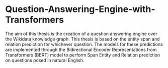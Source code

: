 # Question-Answering-Engine-with-Transformers
The aim of this thesis is the creation of a question answering engine over the Wikidata knowledge graph. 
This thesis is based on the entity span and relation prediction for whichever question. The models for these predictions are implemented through the Bidirectional Encoder Representations from Transformers (BERT) model to perform Span Entity and Relation prediction on questions posed in natural English.
